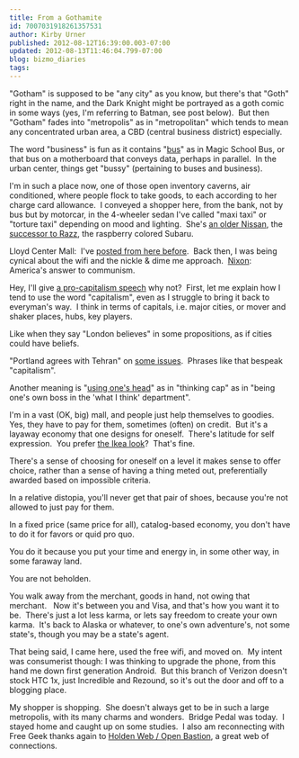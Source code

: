 ```yaml
---
title: From a Gothamite
id: 7007031918261357531
author: Kirby Urner
published: 2012-08-12T16:39:00.003-07:00
updated: 2012-08-13T11:46:04.799-07:00
blog: bizmo_diaries
tags: 
---
```


"Gotham" is supposed to be "any city" as you know, but there's that "Goth" right in the name, and the Dark Knight might be portrayed as a goth comic in some ways (yes, I'm referring to Batman, see post below).  But then "Gotham" fades into "metropolis" as in "metropolitan" which tends to mean any concentrated urban area, a CBD (central business district) especially.

The word "business" is fun as it contains "[bus](http://worldgame.blogspot.com/2010/09/djangocon-day-two.html)" as in Magic School Bus, or that bus on a motherboard that conveys data, perhaps in parallel.  In the urban center, things get "bussy" (pertaining to buses and business).

I'm in such a place now, one of those open inventory caverns, air conditioned, where people flock to take goods, to each according to her charge card allowance.  I conveyed a shopper here, from the bank, not by bus but by motorcar, in the 4-wheeler sedan I've called "maxi taxi" or "torture taxi" depending on mood and lighting.  She's [an older Nissan](http://www.flickr.com/search/?w=17157315%40N00&q=taxi&m=text), the [successor to Razz](http://www.flickr.com/search/?w=17157315@N00&q=Razz), the raspberry colored Subaru.

Lloyd Center Mall:  I've [posted from here before](http://worldgame.blogspot.com/2006/09/across-from-blue-nile.html).  Back then, I was being cynical about the wifi and the nickle & dime me approach.  [Nixon](http://controlroom.blogspot.com/2006/02/history-is-surreal.html):  America's answer to communism.

Hey, I'll give [a pro-capitalism speech](http://controlroom.blogspot.com/2011/05/cowardly-capitalism.html) why not?  First, let me explain how I tend to use the word "capitalism", even as I struggle to bring it back to everyman's way.  I think in terms of capitals, i.e. major cities, or mover and shaker places, hubs, key players.

Like when they say "London believes" in some propositions, as if cities could have beliefs.

"Portland agrees with Tehran" on [some issues](http://groups.yahoo.com/group/WittrsEX/message/4863).  Phrases like that bespeak "capitalism".

Another meaning is "[using one's head](http://worldgame.blogspot.com/2010/07/coffee-shop-capitalism.html)" as in "thinking cap" as in "being one's own boss in the 'what I think' department".

I'm in a vast (OK, big) mall, and people just help themselves to goodies.  Yes, they have to pay for them, sometimes (often) on credit.  But it's a layaway economy that one designs for oneself.  There's latitude for self expression.  You prefer [the Ikea look](http://controlroom.blogspot.com/2011/10/at-ikea.html)?  That's fine.

There's a sense of choosing for oneself on a level it makes sense to offer choice, rather than a sense of having a thing meted out, preferentially awarded based on impossible criteria.

In a relative distopia, you'll never get that pair of shoes, because you're not allowed to just pay for them.

In a fixed price (same price for all), catalog-based economy, you don't have to do it for favors or quid pro quo.

You do it because you put your time and energy in, in some other way, in some faraway land.

You are not beholden.

You walk away from the merchant, goods in hand, not owing that merchant.   Now it's between you and Visa, and that's how you want it to be.  There's just a lot less karma, or lets say freedom to create your own karma.  It's back to Alaska or whatever, to one's own adventure's, not some state's, though you may be a state's agent.

That being said, I came here, used the free wifi, and moved on.  My intent was consumerist though: I was thinking to upgrade the phone, from this hand me down first generation Android.  But this branch of Verizon doesn't stock HTC 1x, just Incredible and Rezound, so it's out the door and off to a blogging place.

My shopper is shopping.  She doesn't always get to be in such a large metropolis, with its many charms and wonders.  Bridge Pedal was today.  I stayed home and caught up on some studies.  I also am reconnecting with Free Geek thanks again to [Holden Web / Open Bastion](http://worldgame.blogspot.com/2011/02/open-secrets.html), a great web of connections.